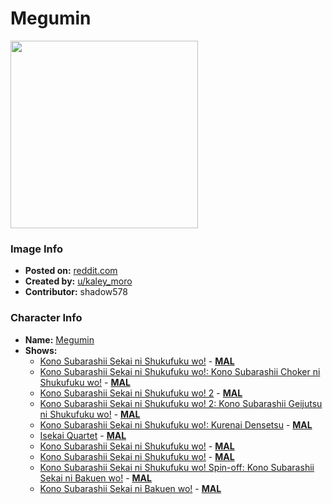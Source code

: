 # Megumin

<img src="https://raw.githubusercontent.com/shadow578/Project-Padoru/master/Padoru/konosuba-megumin.png" height="300">

### Image Info
* **Posted on:**     [reddit.com](https://www.reddit.com/r/Animemes/comments/e41say/happy_december_padoru_padoru/)
* **Created by:**    [u/kaley_moro](https://github.com/shadow578/Project-Padoru/blob/master/table-of-contents/creators/ukaleymoro.md)
* **Contributor:**   shadow578

### Character Info
* **Name:**   [Megumin](https://myanimelist.net/character/117225)
* **Shows:**
  * [Kono Subarashii Sekai ni Shukufuku wo!](https://github.com/shadow578/Project-Padoru/blob/master/table-of-contents/shows/KonoSubarashiiSekainiShukufukuwo.md) - [__MAL__](https://myanimelist.net/anime/30831/Kono_Subarashii_Sekai_ni_Shukufuku_wo)
  * [Kono Subarashii Sekai ni Shukufuku wo!: Kono Subarashii Choker ni Shukufuku wo!](https://github.com/shadow578/Project-Padoru/blob/master/table-of-contents/shows/KonoSubarashiiSekainiShukufukuwoKonoSubarashiiChokerniShukufukuwo.md) - [__MAL__](https://myanimelist.net/anime/32380/Kono_Subarashii_Sekai_ni_Shukufuku_wo__Kono_Subarashii_Choker_ni_Shukufuku_wo)
  * [Kono Subarashii Sekai ni Shukufuku wo! 2](https://github.com/shadow578/Project-Padoru/blob/master/table-of-contents/shows/KonoSubarashiiSekainiShukufukuwo2.md) - [__MAL__](https://myanimelist.net/anime/32937/Kono_Subarashii_Sekai_ni_Shukufuku_wo_2)
  * [Kono Subarashii Sekai ni Shukufuku wo! 2: Kono Subarashii Geijutsu ni Shukufuku wo!](https://github.com/shadow578/Project-Padoru/blob/master/table-of-contents/shows/KonoSubarashiiSekainiShukufukuwo2KonoSubarashiiGeijutsuniShukufukuwo.md) - [__MAL__](https://myanimelist.net/anime/34626/Kono_Subarashii_Sekai_ni_Shukufuku_wo_2__Kono_Subarashii_Geijutsu_ni_Shukufuku_wo)
  * [Kono Subarashii Sekai ni Shukufuku wo!: Kurenai Densetsu](https://github.com/shadow578/Project-Padoru/blob/master/table-of-contents/shows/KonoSubarashiiSekainiShukufukuwoKurenaiDensetsu.md) - [__MAL__](https://myanimelist.net/anime/38040/Kono_Subarashii_Sekai_ni_Shukufuku_wo__Kurenai_Densetsu)
  * [Isekai Quartet](https://github.com/shadow578/Project-Padoru/blob/master/table-of-contents/shows/IsekaiQuartet.md) - [__MAL__](https://myanimelist.net/anime/38472/Isekai_Quartet)
  * [Kono Subarashii Sekai ni Shukufuku wo!](https://github.com/shadow578/Project-Padoru/blob/master/table-of-contents/shows/KonoSubarashiiSekainiShukufukuwo.md) - [__MAL__](https://myanimelist.net/manga/60553/Kono_Subarashii_Sekai_ni_Shukufuku_wo)
  * [Kono Subarashii Sekai ni Shukufuku wo!](https://github.com/shadow578/Project-Padoru/blob/master/table-of-contents/shows/KonoSubarashiiSekainiShukufukuwo.md) - [__MAL__](https://myanimelist.net/manga/80385/Kono_Subarashii_Sekai_ni_Shukufuku_wo)
  * [Kono Subarashii Sekai ni Shukufuku wo! Spin-off: Kono Subarashii Sekai ni Bakuen wo!](https://github.com/shadow578/Project-Padoru/blob/master/table-of-contents/shows/KonoSubarashiiSekainiShukufukuwoSpinoffKonoSubarashiiSekainiBakuenwo.md) - [__MAL__](https://myanimelist.net/manga/89768/Kono_Subarashii_Sekai_ni_Shukufuku_wo_Spin-off__Kono_Subarashii_Sekai_ni_Bakuen_wo)
  * [Kono Subarashii Sekai ni Bakuen wo!](https://github.com/shadow578/Project-Padoru/blob/master/table-of-contents/shows/KonoSubarashiiSekainiBakuenwo.md) - [__MAL__](https://myanimelist.net/manga/97722/Kono_Subarashii_Sekai_ni_Bakuen_wo)


